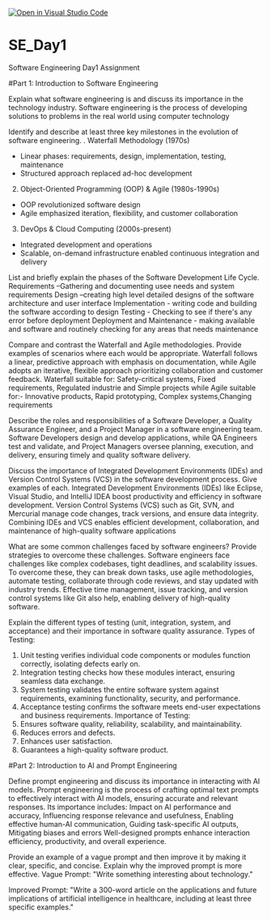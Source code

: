 [![Open in Visual Studio Code](https://classroom.github.com/assets/open-in-vscode-2e0aaae1b6195c2367325f4f02e2d04e9abb55f0b24a779b69b11b9e10269abc.svg)](https://classroom.github.com/online_ide?assignment_repo_id=15569930&assignment_repo_type=AssignmentRepo)
# SE_Day1
Software Engineering Day1 Assignment

#Part 1: Introduction to Software Engineering

Explain what software engineering is and discuss its importance in the technology industry.
Software engineering is the process of developing solutions to problems in the real world using computer technology 

Identify and describe at least three key milestones in the evolution of software engineering.
. Waterfall Methodology (1970s)
- Linear phases: requirements, design, implementation, testing, maintenance
- Structured approach replaced ad-hoc development

2. Object-Oriented Programming (OOP) & Agile (1980s-1990s)
- OOP revolutionized software design
- Agile emphasized iteration, flexibility, and customer collaboration

3. DevOps & Cloud Computing (2000s-present)
- Integrated development and operations
- Scalable, on-demand infrastructure enabled continuous integration and delivery

List and briefly explain the phases of the Software Development Life Cycle.
Requirements –Gathering and documenting usee needs and system requirements 
Design –creating high level detailed designs of the software architecture and user interface 
Implementation - writing code and building the software according to design 
Testing - Checking to see if there's any error before deployment 
Deployment and Maintenance - making available and software and routinely checking for any areas that needs maintenance 

Compare and contrast the Waterfall and Agile methodologies. Provide examples of scenarios where each would be appropriate.
Waterfall follows a linear, predictive approach with emphasis on documentation, while Agile adopts an iterative, flexible approach prioritizing collaboration and customer feedback.
Waterfall suitable for: Safety-critical systems, Fixed requirements, Regulated industrie and Simple projects while Agile suitable for:- Innovative products, Rapid prototyping, Complex systems,Changing requirements

Describe the roles and responsibilities of a Software Developer, a Quality Assurance Engineer, and a Project Manager in a software engineering team.
Software Developers design and develop applications, while QA Engineers test and validate, and Project Managers oversee planning, execution, and delivery, ensuring timely and quality software delivery.

Discuss the importance of Integrated Development Environments (IDEs) and Version Control Systems (VCS) in the software development process. Give examples of each.
Integrated Development Environments (IDEs) like Eclipse, Visual Studio, and IntelliJ IDEA boost productivity and efficiency in software development. Version Control Systems (VCS) such as Git, SVN, and Mercurial manage code changes, track versions, and ensure data integrity. Combining IDEs and VCS enables efficient development, collaboration, and maintenance of high-quality software applications 

What are some common challenges faced by software engineers? Provide strategies to overcome these challenges.
Software engineers face challenges like complex codebases, tight deadlines, and scalability issues. To overcome these, they can break down tasks, use agile methodologies, automate testing, collaborate through code reviews, and stay updated with industry trends.
Effective time management, issue tracking, and version control systems like Git also help, enabling delivery of high-quality software.

Explain the different types of testing (unit, integration, system, and acceptance) and their importance in software quality assurance.
Types of Testing:
1. Unit testing verifies individual code components or modules function correctly, isolating defects early on.
2. Integration testing checks how these modules interact, ensuring seamless data exchange.
3. System testing validates the entire software system against requirements, examining functionality, security, and performance.
4. Acceptance testing confirms the software meets end-user expectations and business requirements.
Importance of Testing:
1. Ensures software quality, reliability, scalability, and maintainability.
2. Reduces errors and defects.
3. Enhances user satisfaction.
4. Guarantees a high-quality software product.

#Part 2: Introduction to AI and Prompt Engineering


Define prompt engineering and discuss its importance in interacting with AI models.
Prompt engineering is the process of crafting optimal text prompts to effectively interact with AI models, ensuring accurate and relevant responses.
Its importance includes:
Impact on AI performance and accuracy, Influencing response relevance and usefulness, Enabling effective human-AI communication,
Guiding task-specific AI outputs, Mitigating biases and errors
Well-designed prompts enhance interaction efficiency, productivity, and overall experience.

Provide an example of a vague prompt and then improve it by making it clear, specific, and concise. Explain why the improved prompt is more effective.
Vague Prompt:
"Write something interesting about technology."

Improved Prompt:
"Write a 300-word article on the applications and future implications of artificial intelligence in healthcare, including at least three specific examples."
